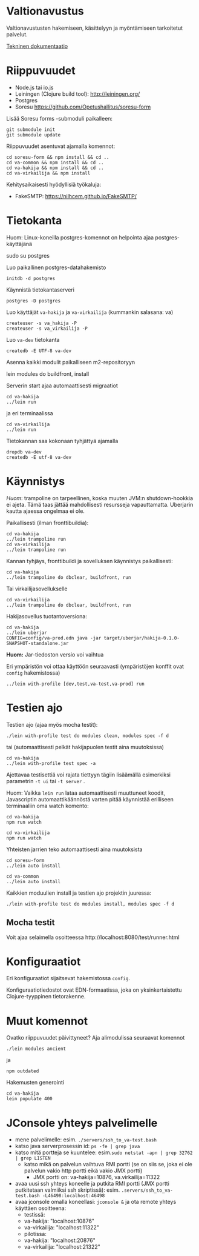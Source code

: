 # Valtionavustus

Valtionavustusten hakemiseen, käsittelyyn ja myöntämiseen tarkoitetut palvelut.

[Tekninen dokumentaatio](doc/README.md)

# Riippuvuudet

* Node.js tai io.js
* Leiningen (Clojure build tool): http://leiningen.org/
* Postgres
* Soresu https://github.com/Opetushallitus/soresu-form

Lisää Soresu forms -submoduli paikalleen:

    git submodule init
    git submodule update

Riippuvuudet asentuvat ajamalla komennot:

    cd soresu-form && npm install && cd ..
    cd va-common && npm install && cd ..
    cd va-hakija && npm install && cd ..
    cd va-virkailija && npm install

Kehitysaikaisesti hyödyllisiä työkaluja:

* FakeSMTP: https://nilhcem.github.io/FakeSMTP/

# Tietokanta

Huom: Linux-koneilla postgres-komennot on helpointa ajaa postgres-käyttäjänä

   sudo su postgres

Luo paikallinen postgres-datahakemisto

    initdb -d postgres

Käynnistä tietokantaserveri

    postgres -D postgres

Luo käyttäjät ```va-hakija``` ja ```va-virkailija``` (kummankin salasana: va)

    createuser -s va_hakija -P
    createuser -s va_virkailija -P

Luo ```va-dev``` tietokanta

    createdb -E UTF-8 va-dev

Asenna kaikki modulit paikalliseen m2-repositoryyn

   lein modules do buildfront, install

Serverin start ajaa automaattisesti migraatiot

    cd va-hakija
    ../lein run

ja eri terminaalissa

    cd va-virkailija
    ../lein run

Tietokannan saa kokonaan tyhjättyä ajamalla

    dropdb va-dev
    createdb -E utf-8 va-dev

# Käynnistys

*Huom*: trampoline on tarpeellinen, koska muuten JVM:n shutdown-hookkia ei
ajeta. Tämä taas jättää mahdollisesti resursseja vapauttamatta. Uberjarin
kautta ajaessa ongelmaa ei ole.

Paikallisesti (ilman fronttibuildia):

    cd va-hakija
    ../lein trampoline run
    cd va-virkailija
    ../lein trampoline run

Kannan tyhjäys, fronttibuildi ja sovelluksen käynnistys paikallisesti:

    cd va-hakija
    ../lein trampoline do dbclear, buildfront, run

Tai virkailijasovellukselle

    cd va-virkailija
    ../lein trampoline do dbclear, buildfront, run

Hakijasovellus tuotantoversiona:

    cd va-hakija
    ../lein uberjar
    CONFIG=config/va-prod.edn java -jar target/uberjar/hakija-0.1.0-SNAPSHOT-standalone.jar

**Huom:** Jar-tiedoston versio voi vaihtua

Eri ympäristön voi ottaa käyttöön seuraavasti (ympäristöjen konffit ovat ```config``` hakemistossa)

    ../lein with-profile [dev,test,va-test,va-prod] run

# Testien ajo

Testien ajo (ajaa myös mocha testit):

    ./lein with-profile test do modules clean, modules spec -f d

tai (automaattisesti pelkät hakijapuolen testit aina muutoksissa)

    cd va-hakija
    ../lein with-profile test spec -a

Ajettavaa testisettiä voi rajata tiettyyn tägiin lisäämällä esimerkiksi parametrin
```-t ui``` tai ```-t server``` .

Huom: Vaikka ```lein run``` lataa automaattisesti muuttuneet koodit,
Javascriptin automaattikäännöstä varten pitää käynnistää erilliseen
terminaaliin oma watch komento:

    cd va-hakija
    npm run watch

    cd va-virkailija
    npm run watch

Yhteisten jarrien teko automaattisesti aina muutoksista

    cd soresu-form
    ../lein auto install

    cd va-common
    ../lein auto install

Kaikkien moduulien install ja testien ajo projektin juuressa:

    ./lein with-profile test do modules install, modules spec -f d

## Mocha testit

Voit ajaa selaimella osoitteessa http://localhost:8080/test/runner.html

# Konfiguraatiot

Eri konfiguraatiot sijaitsevat hakemistossa ```config```.

Konfiguraatiotiedostot ovat EDN-formaatissa, joka on yksinkertaistettu
Clojure-tyyppinen tietorakenne.

# Muut komennot

Ovatko riippuvuudet päivittyneet? Aja alimodulissa seuraavat komennot

    ./lein modules ancient

ja

    npm outdated

Hakemusten generointi

    cd va-hakija
    lein populate 400

# JConsole yhteys palvelimelle

* mene palvelimelle: esim. `./servers/ssh_to_va-test.bash`
* katso java serverprosessin id: `ps -fe | grep java`
* katso mitä portteja se kuuntelee: esim.`sudo netstat -apn | grep 32762 | grep LISTEN`
  - katso mikä on palvelun vaihtuva RMI portti (se on siis se, joka ei ole palvelun vakio http portti eikä vakio JMX portti)
    * JMX portti on: va-hakija=10876, va.virkailija=11322
* avaa uusi ssh yhteys koneelle ja putkita RMI portti (JMX portti putkitetaan valmiiksi ssh skriptissä): esim. `.servers/ssh_to_va-test.bash -L46498:localhost:46498`
* avaa jconsole omalla koneellasi: `jconsole &` ja ota remote yhteys käyttäen osoitteena:
  - testissä:
   * va-hakija: "localhost:10876"
   * va-virkailija: "localhost:11322"
  - pilotissa:
   * va-hakija: "localhost:20876"
   * va-virkailija: "localhost:21322"
